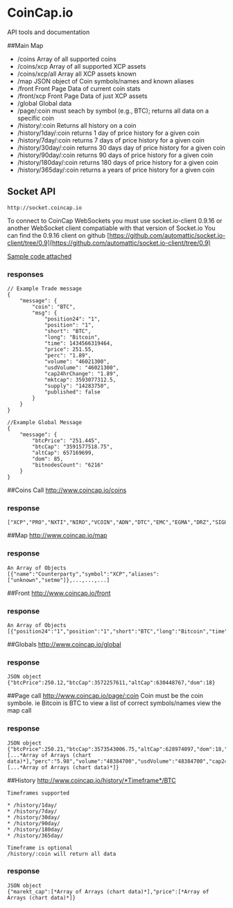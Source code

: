 # CoinCap.io
API tools and documentation


##Main Map

* /coins  Array of all supported coins
* /coins/xcp Array of all supported XCP assets
* /coins/xcp/all Array all XCP assets known
* /map  JSON object of Coin symbols/names and known aliases
* /front Front Page Data of current coin stats
* /front/xcp Front Page Data of just XCP assets
* /global Global data
* /page/:coin  must seach by symbol (e.g., BTC); returns all data on a specific coin
* /history/:coin Returns all history on a coin
* /history/1day/:coin returns 1 day of price history for a given coin
* /history/7day/:coin returns 7 days of price history for a given coin
* /history/30day/:coin returns 30 days day of price history for a given coin
* /history/90day/:coin returns 90 days of price history for a given coin
* /history/180day/:coin returns 180 days of price history for a given coin
* /history/365day/:coin returns a years of price history for a given coin

## Socket API
    http://socket.coincap.io

To connect to CoinCap WebSockets you must use socket.io-client 0.9.16 or another
WebSocket client compatiable with that version of Socket.io
You can find the 0.9.16 client on github
[https://github.com/automattic/socket.io-client/tree/0.9](https://github.com/automattic/socket.io-client/tree/0.9)

[Sample code attached](https://github.com/CoinCapDev/CoinCap/blob/master/subscribe.js)

### responses
```
// Example Trade message
{
    "message": {
        "coin": "BTC",
        "msg": {
            "position24": "1",
            "position": "1",
            "short": "BTC",
            "long": "Bitcoin",
            "time": 1434566319464,
            "price": 251.55,
            "perc": "1.89",
            "volume": "46021300",
            "usdVolume": "46021300",
            "cap24hrChange": "1.89",
            "mktcap": 3593077312.5,
            "supply": "14283750",
            "published": false
        }
    }
}

//Example Global Message
{
    "message": {
        "btcPrice": "251.445",
        "btcCap": "3591577518.75",
        "altCap": 657169699,
        "dom": 85,
        "bitnodesCount": "6216"
    }
}
```



##Coins Call
    http://www.coincap.io/coins

###   response
    ["XCP","PRO","NXTI","NIRO","VCOIN","ADN","DTC","EMC","EGMA","DRZ","SIGU","IEC","007","CZR","SLING","TWIST","GUA","SOL","BAT","XPL","XCO","HEX","RT2","HIRO","KRN","CCC","BTX","SPHR","OSC","XMS","ROS","XTP","TEETH","SHELL","BCF","ANI","BUB","SLFI","486","BTC","LTC","NXT","PPC","DOGE","NMC","XRP","QRK","DGC","BTCD","LXC","XMR","SDC","XC","AUR","PTS","DVC","MINT","MGW","NAS","SFR","ZET","VIA","FTC","XPM","VRC","GML","IFC","VTC","XCR","QORA","MAX","ZCC","WDC","YBC","NXTTY","FRSH","XCN","BTB","PRT","TIX","RED","NET","EXC","CANN","BCN","MSC","MONA","STR","RDD","NVC","XDN","POT","SYS","CLOAK","IXC","SYNC","JLH","BILS","ANC","SDC","KARM","PND","NOTE","BBR","RZR","RZR","URO","UNO","NAUT","GLD","HYPER","NLG","XDP","DGB","JPC","NBT","NODE","UNITY","EXCL","XTC","MAID","BURST","DEM","SWIFT","MRKT","DASH","BTS","BANX","XPY","ARCH","NSR","FAIR","XEM","GEMZ","SWARM","BLK","DEX","CLAM","CELL","START","ETC","SJCX","NXTV","PANGEA","FC2","BLOCK","10K","GRC","SKYNET","JINN","I0C","USDT","XBS","NAV","LIQUID","TRON","BAY","MEC","CRAVE","JAY","BITUSD","CURE","ZRC","SLR","DOGED","ZEIT","VNL","ATOMIC","UCI","CNMT","PRIVATEBET","DMD","HZ","BITCNY","MMNXT","UFO","BITBTC","NOO","BTM","BSTY","FCN","MMXIV","WBB","DRKC","LDOGE","BLC","MUE","METAL","YAC","KORE","SMAC","HLC","CON","BQC","MWC","QTL","RBBT","DSH","DTC","ENRG","MNE","KOBO","EMD","KUMA","LEAF","SMBR","NTRN","KEY","CC","MTR","COV","ACOIN","CIN","PSEUD","LOT","FRK","SPA","TIT","LGD","XCASH","U","GLIDE","WKC","JUDGE","DBL","CXC","ASN","LSD","ASC","MRC2","CKC","LOG","XJO","BRIT","BTG","WETK","CRAIG","NKT","EVENT","HRNXT","BUN","GHC","BITZ","TRK","VDO","LYC","GP","BVC","GSM","TRI","ARG","VMC","VIOR","GIZ","GRE","P7C","CF","JKC","OPALTKN","SOON","BTQ","TAK","BOOM","UIS","EAGS","42","DSB","SHIBE","CRT","ICASH","URC","COINO","RBT","BALLS","NXTCOINSCO","SF0","FIMK","MTC","NXTPRIVACY","DICE","RBR","ISR","ECC","CINNI","CCS","AC","MRCAM","TRUST","WATER","FLT","PINK","CBX","XAP","NTR","RIN","NXTSCO","GMC","PLUGIN","MED","DARK","OC","PMP","XCH","NXTI","BTCS","SONG","CAIX","SXC","SSD","XLB","TES","XWT","BITGOLD","GAIA","COMM","MIN","TTC","BCX","TRL","XBC","BLZ","CZC","DORCS","HAM","XPD","CRW","CTM","TOR","VOOT","ICB","SCSY","QSLV","LKY","COOL","TOP","ELC","GLC","CLR","PIGGY","THC","HVC","BUK","PLNC","HUC","GDC","KTK","OK","XDQ","APEX","XXX","SILK","SLM","CHA","SMC","UTIL","MEOW","SAT2","GCN","GB","GUE","NRS","ROOT","XSI","GIVE","NYC","PXC","ANAL","SBC","HAL","NKA","MRY","MNC","EXE","POP","KGC","RPC","ICN","DIEM","CAT","XGR","QCN","NMB","ZED","SHLD","SHA","FFC","GLYPH","MLS","FRAC","CDN","BET","OCTO","ALN","CRACK","AU","VGC","SHADE","KDC","STV","CAGE","AXR","BEAR","STK","ORO","SPT","XBOT","MCN","MRS","RIPO","HRL","YUM","SOLE","ZS","LTB","ULTC","CATC","BNCR","CHASH","XAU","CNL","GUN","LIMX","QB","GSX","BTCRY","PHO","NRB","PLC2","GAP","BEL","NTC","NEC","BOB","CGA","BEN","CND","VPN","APC","FIBRE","CACH","MZC","FLO","IOC","XAI","BLITZ","XST","JBS","HBN","OPAL","MOON","RBY","BOST","SMLY","UTC","HYP","FRC","HTML5","USDE","BITS","EAC","XWC","TEK","BLU","DEBUNE","FLAP","UNC","MARYJ","AM","MYR","C2","NOBL","LTBC","XMG","UNB","ABY","CCN","8BIT","CAP","RIC","TIPS","CASH","NEOS","TRC","CRYPT","EFL","BYC","SPR","TAG","DIME","NOXT","GEO","SUPER","AMBER","EMC2","PTC","OMC","MMC","CESC","ELT","EKN","VTA","FST","J","SLG","ARI","FLDC","SRC","DOPE","GRS","QBK","CSC","BITB","XQN","PHS","LTCD","CYP","COL","ORB","NYAN","XCPSCO","CAM","UNAT","TCO"]



##Map
    http://www.coincap.io/map
### response
    An Array of Objects
    [{"name":"Counterparty","symbol":"XCP","aliases":["unknown","setme"]},...,...,...]

##Front
    http://www.coincap.io/front
###   response
    An Array of Objects
    [{"position24":"1","position":"1","short":"BTC","long":"Bitcoin","time":1434562273127,"price":"251.42000000","perc":"5.98","volume":"48384700","usdVolume":"48384700","cap24hrChange":"5.98","mktcap":3590824438.5,"supply":"14282175","published":false},...,...,]


##Globals
    http://www.coincap.io/global
###   response
    JSON object
    {"btcPrice":250.12,"btcCap":3572257611,"altCap":630448767,"dom":18}

##Page call
    http://www.coincap.io/page/:coin
    Coin must be the coin symbole. ie Bitcoin is BTC
    to view a list of correct symbols/names view the map call 

###   response
    JSON object
    {"btcPrice":250.21,"btcCap":3573543006.75,"altCap":628974097,"dom":18,"short":"BTC","long":"Bitcoin","homeURL":"https://www.reddit.com/r/Bitcoin","explorerURL":"","twitter":"","discissionURL":"","mineable":true,"premined":false,"preminedSig":false,"position24":"1","position":"1","time":1434562499433,"price":[...*Array of Arrays (chart data)*],"perc":"5.98","volume":"48384700","usdVolume":"48384700","cap24hrChange":"5.98","mktcap":3573543006.75,"supply":"14282175","published":false,"usdPrice":250.21,"market_cap":[...*Array of Arrays (chart data)*]}


##History
    http://www.coincap.io/history/*Timeframe*/BTC
    
    Timeframes supported
    
    * /history/1day/ 
    * /history/7day/ 
    * /history/30day/ 
    * /history/90day/
    * /history/180day/ 
    * /history/365day/

    Timeframe is optional
    /history/:coin will return all data

###   response
    JSON object
    {"marekt_cap":[*Array of Arrays (chart data)*],"price":[*Array of Arrays (chart data)*]}
